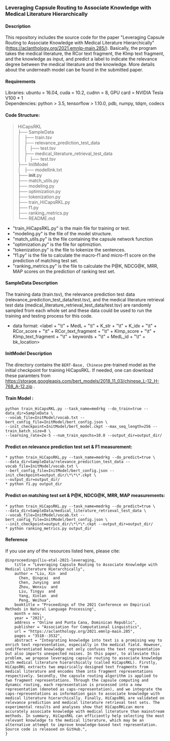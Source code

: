 ### Leveraging Capsule Routing to Associate Knowledge with Medical Literature Hierarchically

#### Description
This repository includes the source code for the paper "Leveraging Capsule Routing to Associate Knowledge with Medical Literature Hierarchically"(https://aclanthology.org/2021.emnlp-main.285/). 
Basically, the program takes the medical literature, the RCor text fragment, the KImp text fragment, and the knowledge as input, and predict a label to indicate the relevance degree between the medical literature and the knowledge. 
More details about the underneath model can be found in the submitted paper.

#### Requirements
Libraries: ubuntu = 16.04, cuda = 10.2, cudnn = 8, GPU card = NVIDIA Tesla V100 * 1<br>
Dependencies: python > 3.5, tensorflow > 1.10.0, pdb, numpy, tdqm, codecs<br>
#### Code Structure:
>HiCapsRKL<br>
├── SampleData<br>
│   ├── train.tsv<br>
│   ├── relevance_prediction_test_data<br>
│   │  ├── test.tsv<br>
│   ├── medical_literature_retrieval_test_data<br>
│   │  ├── test.tsv<br>
├── InitModel<br>
│   ├── modellink.txt<br>
├── __init__.py<br>
├── match_utils.py<br>
├── modeling.py<br>
├── optimization.py<br>
├── tokenization.py<br>
├── train_HiCapsRKL.py<br>
├── f1.py<br>
├── ranking_metrics.py<br>
└── README.md<br>

* "train_HiCapsRKL.py" is the main file for training or test.
* "modeling.py" is the file of the model structure.
* "match_utils.py" is the file containing the capsule network function
* "optimization.py" is the file for optimiztion.
* "tokenization.py" is the file to tokenize the sentences.
* "f1.py" is the file to calculate the macro-f1 and micro-f1 score on the prediction of matching test set.
* "ranking_metrics.py" is the file to calculate the P@K, NDCG@K, MRR, MAP scores on the prediction of ranking test set.

#### SampleData Description
The training data (train.tsv), the relevance prediction test data (relevance_prediction_test_data/test.tsv), and the medical literature retrieval test data (medical_literature_retrieval_test_data/test.tsv) are randomly sampled from each whole set 
and these data could be used to run the training and testing process for this code.
* data format: <label + "\t" + MedL + "\t" + K_str + "\t" + K_idx + "\t" + RCor_score + "\t" + RCor_text_fragment + "\t" + KImp_score + "\t" + KImp_text_fragment + "\t" + keywords + "\t" + MedL_id + "\t" + bk_location>

#### InitModel Description
The directory contains the `BERT-Base, Chinese` pre-trained model as the initial checkpoint for training HiCapsRKL. If needed, one can download these paramters from https://storage.googleapis.com/bert_models/2018_11_03/chinese_L-12_H-768_A-12.zip .

#### Train Model : 
```shell
python train_HiCapsRKL.py --task_name=medrkg --do_train=true --data_dir=SampleData \
--vocab_file=InitModel/vocab.txt --bert_config_file=InitModel/bert_config.json \
--init_checkpoint=InitModel/bert_model.ckpt --max_seq_length=256 --train_batch_size=8 \
--learning_rate=2e-5 --num_train_epochs=10.0 --output_dir=output_dir/
```
#### Predict on relevance prediction test set & F1 measurement: 
```shell
* python train_HiCapsRKL.py --task_name=medrkg --do_predict=true \
--data_dir=SampleData/relevance_prediction_test_data --vocab_file=InitModel/vocab.txt \
--bert_config_file=InitModel/bert_config.json --init_checkpoint=output_dir/\*\*\*.ckpt \
--output_dir=output_dir/
* python f1.py output_dir
```

#### Predict on matching test set & P@K, NDCG@K, MRR, MAP measurements: 
```shell
* python train_HiCapsRKL.py --task_name=medrkg --do_predict=true \
--data_dir=SampleData/medical_literature_retrieval_test_data \
--vocab_file=InitModel/vocab.txt --bert_config_file=InitModel/bert_config.json \
--init_checkpoint=output_dir/\*\*\*.ckpt --output_dir=output_dir/
* python ranking_metrics.py output_dir
```

#### Reference
If you use any of the resources listed here, please cite:<br>
```
@inproceedings{liu-etal-2021-leveraging,
    title = "Leveraging Capsule Routing to Associate Knowledge with Medical Literature Hierarchically",
    author = "Liu, Xin  and
      Chen, Qingcai  and
      Chen, Junying  and
      Zhou, Wenxiu  and
      Liu, Tingyu  and
      Yang, Xinlan  and
      Peng, Weihua",
    booktitle = "Proceedings of the 2021 Conference on Empirical Methods in Natural Language Processing",
    month = nov,
    year = "2021",
    address = "Online and Punta Cana, Dominican Republic",
    publisher = "Association for Computational Linguistics",
    url = "https://aclanthology.org/2021.emnlp-main.285",
    pages = "3518--3532",
    abstract = "Integrating knowledge into text is a promising way to enrich text representation, especially in the medical field. However, undifferentiated knowledge not only confuses the text representation but also imports unexpected noises. In this paper, to alleviate this problem, we propose leveraging capsule routing to associate knowledge with medical literature hierarchically (called HiCapsRKL). Firstly, HiCapsRKL extracts two empirically designed text fragments from medical literature and encodes them into fragment representations respectively. Secondly, the capsule routing algorithm is applied to two fragment representations. Through the capsule computing and dynamic routing, each representation is processed into a new representation (denoted as caps-representation), and we integrate the caps-representations as information gain to associate knowledge with medical literature hierarchically. Finally, HiCapsRKL are validated on relevance prediction and medical literature retrieval test sets. The experimental results and analyses show that HiCapsRKLcan more accurately associate knowledge with medical literature than mainstream methods. In summary, HiCapsRKL can efficiently help selecting the most relevant knowledge to the medical literature, which may be an alternative attempt to improve knowledge-based text representation. Source code is released on GitHub.",
}
```


